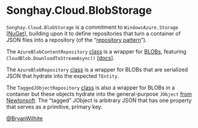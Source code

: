 # Songhay.Cloud.BlobStorage

`Songhay.Cloud.BlobStorage` is a commitment to `WindowsAzure.Storage` [[NuGet](https://www.nuget.org/packages/WindowsAzure.Storage/)], building upon it to define repositories that turn a container of JSON files into a repository (of the “[repository pattern](https://www.infragistics.com/community/blogs/dhananjay_kumar/archive/2016/03/07/how-to-implement-the-repository-pattern-in-asp-net-mvc-application.aspx)”).

The `AzureBlobContentRepository` [class](./Songhay.Cloud.BlobStorage/Repositories/AzureBlobContentRepository.cs) is a wrapper for [BLOBs](https://en.wikipedia.org/wiki/Binary_large_object), featuring `CloudBlob.DownloadToStreamAsync()` [[docs](https://docs.microsoft.com/en-us/dotnet/api/microsoft.windowsazure.storage.blob.cloudblob.downloadtostreamasync?view=azure-dotnet)].

The `AzureBlobRepository` [class](./Songhay.Cloud.BlobStorage/Repositories/AzureBlobRepository.cs) is a wrapper for BLOBs that are serialized JSON that hydrate into the expected `TEntity`.

The `TaggedJObjectRepository` [class](./Songhay.Cloud.BlobStorage/Repositories/TaggedJObjectRepository.cs) is also a wrapper for BLOBs in a container but these objects hydrate into the general-purpose `JObject` [from Newtonsoft](https://www.newtonsoft.com/json/help/html/T_Newtonsoft_Json_Linq_JObject.htm). The “tagged” JObject is arbitrary JSON that has one property that serves as a primitive, primary key.

[@BryanWilhite](https://twitter.com/bryanwilhite)